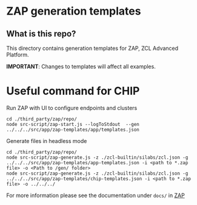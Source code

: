 # ZAP generation templates

## What is this repo?

This directory contains generation templates for ZAP, ZCL Advanced Platform.

**IMPORTANT**: Changes to templates will affect all examples.

# Useful command for CHIP

Run ZAP with UI to configure endpoints and clusters

```
cd ./third_party/zap/repo/
node src-script/zap-start.js --logToStdout  --gen ../../../src/app/zap-templates/app/templates.json
```

Generate files in headless mode

```
cd ./third_party/zap/repo/
node src-script/zap-generate.js -z ./zcl-builtin/silabs/zcl.json -g ../../../src/app/zap-templates/app-templates.json -i <path to *.zap file> -o <Path to /gen/ folder>
node src-script/zap-generate.js -z ./zcl-builtin/silabs/zcl.json -g ../../../src/app/zap-templates/chip-templates.json -i <path to *.zap file> -o ../../../
```

For more information please see the documentation under `docs/` in
[ZAP](https://github.com/project-chip/zap)
